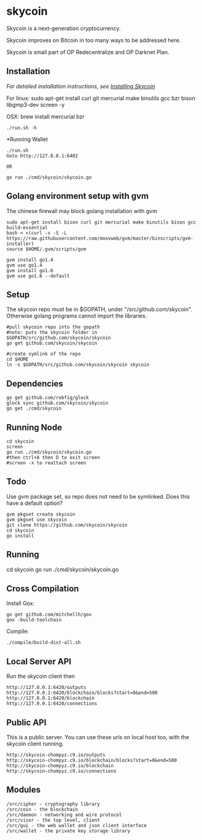skycoin
=======

Skycoin is a next-generation cryptocurrency.

Skycoin improves on Bitcoin in too many ways to be addressed here.

Skycoin is small part of OP Redecentralize and OP Darknet Plan.

Installation
------------

*For detailed installation instructions, see [Installing Skycoin](../../wiki/Installation)*

For linux:
sudo apt-get install curl git mercurial make binutils gcc bzr bison libgmp3-dev screen -y

OSX:
brew install mercurial bzr

```
./run.sh -h
```

*Running Wallet

```
./run.sh
Goto http://127.0.0.1:6402

OR

go run ./cmd/skycoin/skycoin.go
```

Golang environment setup with gvm
---

The chinese firewall may block golang installation with gvm

```
sudo apt-get install bison curl git mercurial make binutils bison gcc build-essential
bash < <(curl -s -S -L https://raw.githubusercontent.com/moovweb/gvm/master/binscripts/gvm-installer)
source $HOME/.gvm/scripts/gvm

gvm install go1.4
gvm use go1.4
gvm install go1.6
gvm use go1.6 --default
```

Setup
---

The skycoin repo must be in $GOPATH, under "/src/github.com/skycoin". Otherwise golang programs cannot import the libraries.

```
#pull skycoin repo into the gopath
#note: puts the skycoin folder in $GOPATH/src/github.com/skycoin/skycoin
go get github.com/skycoin/skycoin

#create symlink of the repo
cd $HOME
ln -s $GOPATH/src/github.com/skycoin/skycoin skycoin
```

Dependencies
---

```
go get github.com/robfig/glock
glock sync github.com/skycoin/skycoin
go get ./cmd/skycoin
```

Running Node
---

```
cd skycoin
screen
go run ./cmd/skycoin/skycoin.go 
#then ctrl+A then D to exit screen
#screen -x to reattach screen
```

Todo
---

Use gvm package set, so repo does not need to be symlinked. Does this have a default option?

```
gvm pkgset create skycoin
gvm pkgset use skycoin
git clone https://github.com/skycoin/skycoin
cd skycoin
go install
```

Running
---

cd skycoin
go run ./cmd/skycoin/skycoin.go

Cross Compilation
---

Install Gox:
```
go get github.com/mitchellh/gox
gox -build-toolchain
```

Compile:
```
./compile/build-dist-all.sh
```

Local Server API
----

Run the skycoin client then
```
http://127.0.0.1:6420/outputs
http://127.0.0.1:6420/blockchain/blocks?start=0&end=500
http://127.0.0.1:6420/blockchain
http://127.0.0.1:6420/connections
```

Public API
----

This is a public server. You can use these urls on local host too, with the skycoin client running.
```
http://skycoin-chompyz.c9.io/outputs
http://skycoin-chompyz.c9.io/blockchain/blocks?start=0&end=500
http://skycoin-chompyz.c9.io/blockchain
http://skycoin-chompyz.c9.io/connections
```

Modules
-----

```
/src/cipher - cryptography library
/src/coin - the blockchain
/src/daemon - networking and wire protocol
/src/visor - the top level, client
/src/gui - the web wallet and json client interface
/src/wallet - the private key storage library
```
